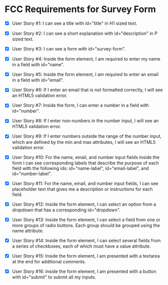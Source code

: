 # FCC Requirements for Survey Form

- [x] User Story #1: I can see a title with id="title" in H1 sized text.

- [x] User Story #2: I can see a short explanation with id="description" in P sized text.

- [x] User Story #3: I can see a form with id="survey-form".

- [x] User Story #4: Inside the form element, I am required to enter my name in a field with id="name".

- [x] User Story #5: Inside the form element, I am required to enter an email in a field with id="email".

- [x] User Story #6: If I enter an email that is not formatted correctly, I will see an HTML5 validation error.

- [x] User Story #7: Inside the form, I can enter a number in a field with id="number".

- [x] User Story #8: If I enter non-numbers in the number input, I will see an HTML5 validation error.

- [x] User Story #9: If I enter numbers outside the range of the number input, which are defined by the min and max attributes, I will see an HTML5 validation error.

- [x] User Story #10: For the name, email, and number input fields inside the form I can see corresponding labels that describe the purpose of each field with the following ids: id="name-label", id="email-label", and id="number-label".

- [x] User Story #11: For the name, email, and number input fields, I can see placeholder text that gives me a description or instructions for each field.

- [x] User Story #12: Inside the form element, I can select an option from a dropdown that has a corresponding id="dropdown".

- [x] User Story #13: Inside the form element, I can select a field from one or more groups of radio buttons. Each group should be grouped using the name attribute.

- [x] User Story #14: Inside the form element, I can select several fields from a series of checkboxes, each of which must have a value attribute.

- [x] User Story #15: Inside the form element, I am presented with a textarea at the end for additional comments.

- [x] User Story #16: Inside the form element, I am presented with a button with id="submit" to submit all my inputs.